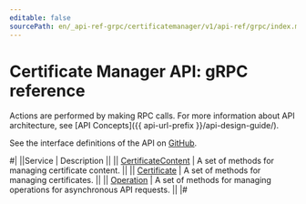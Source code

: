 ```yaml
---
editable: false
sourcePath: en/_api-ref-grpc/certificatemanager/v1/api-ref/grpc/index.md
---
```


# Certificate Manager API: gRPC reference

Actions are performed by making RPC calls. For more information about API architecture, see [API Concepts]({{ api-url-prefix }}/api-design-guide/).

See the interface definitions of the API on [GitHub](https://github.com/yandex-cloud/cloudapi).

#|
||Service | Description ||
|| [CertificateContent](CertificateContent/index.md) | A set of methods for managing certificate content. ||
|| [Certificate](Certificate/index.md) | A set of methods for managing certificates. ||
|| [Operation](Operation/index.md) | A set of methods for managing operations for asynchronous API requests. ||
|#